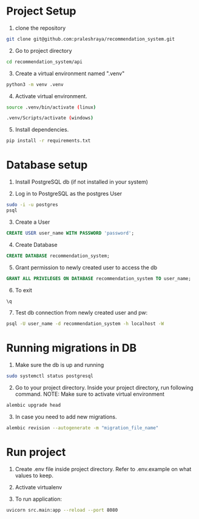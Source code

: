 # Project Setup
1. clone the repository
``` bash
git clone git@github.com:praleshraya/recommendation_system.git
```
2. Go to project directory
```bash
cd recommendation_system/api
```

3. Create a virtual environment named ".venv"
```bash
python3 -m venv .venv
```

4. Activate virtual environment.
```bash
source .venv/bin/activate (linux)

.venv/Scripts/activate (windows)
```

5. Install dependencies.
```bash
pip install -r requirements.txt
```


# Database setup
1. Install PostgreSQL db (if not installed in your system)

2. Log in to PostgreSQL as the postgres User
```bash
sudo -i -u postgres
psql
```
3. Create a User
```sql
CREATE USER user_name WITH PASSWORD 'password';
```

4. Create Database
```sql
CREATE DATABASE recommendation_system;
```

5. Grant permission to newly created user to access the db
```sql
GRANT ALL PRIVILEGES ON DATABASE recommendation_system TO user_name;
```
6. To exit
```sql
\q
```

7. Test db connection from newly created user and pw:
```bash
psql -U user_name -d recommendation_system -h localhost -W
```

# Running migrations in DB
1. Make sure the db is up and running
```bash
sudo systemctl status postgresql
```

2. Go to your project directory. Inside your project directory, run following command. NOTE: Make sure to activate virtual environment
```bash
alembic upgrade head
```

3. In case you need to add new migrations.
```bash
alembic revision --autogenerate -m "migration_file_name"
```

# Run project
1. Create .env file inside project directory. Refer to .env.example on what values to keep.

2. Activate virtualenv

3. To run application:
```bash
uvicorn src.main:app --reload --port 8080
```
